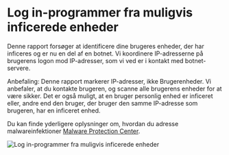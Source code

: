 <properties
    pageTitle="Log in-programmer fra muligvis inficerede enheder"
    description="En rapport, der indeholder Log på forsøg, der er udført fra enheder, som kan kører nogle malware (skadelig software)."
    services="active-directory"
    documentationCenter=""
    authors="SSalahAhmed"
    manager="gchander"
    editor=""/>

<tags
    ms.service="active-directory"
    ms.workload="identity"
    ms.tgt_pltfrm="na"
    ms.devlang="na"
    ms.topic="article"
    ms.date="03/04/2016"
    ms.author="saah;kenhoff"/>


# <a name="sign-ins-from-possibly-infected-devices"></a>Log in-programmer fra muligvis inficerede enheder
Denne rapport forsøger at identificere dine brugeres enheder, der har inficeres og er nu en del af en botnet. Vi koordinere IP-adresserne på brugerens logon mod IP-adresser, som vi ved er i kontakt med botnet-servere.

Anbefaling: Denne rapport markerer IP-adresser, ikke Brugerenheder. Vi anbefaler, at du kontakte brugeren, og scanne alle brugerens enheder for at være sikker. Det er også muligt, at en bruger personlig enhed er inficeret eller, andre end den bruger, der bruger den samme IP-adresse som brugeren, har en inficeret enhed.

Du kan finde yderligere oplysninger om, hvordan du adresse malwareinfektioner [Malware Protection Center](http://go.microsoft.com/fwlink/?linkid=335773).

![Log in-programmer fra muligvis inficerede enheder](./media/active-directory-reporting-sign-ins-from-possibly-infected-devices/signInsFromPossiblyInfectedDevices.PNG)
